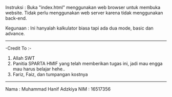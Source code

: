 Instruksi : Buka "index.html" menggunakan web browser untuk membuka website. Tidak perlu menggunakan web server karena tidak menggunakan back-end.

Kegunaan : Ini hanyalah kalkulator biasa tapi ada dua mode, basic dan advance. 

---------------------------------------------------------------------
-Credit To :-
1. Allah SWT
2. Panitia SPARTA HMIF yang telah memberikan tugas ini, jadi mau engga mau harus belajar hehe..
3. Fariz, Faiz, dan tumpangan kostnya
---------------------------------------------------------------------

Nama : Muhammad Hanif Adzkiya
NIM : 16517356